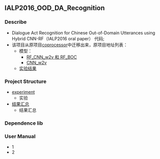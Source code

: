 ## IALP2016_OOD_DA_Recognition
### Describe
- Dialogue Act Recognition for Chinese Out-of-Domain Utterances using Hybrid CNN-RF（IALP2016 oral paper） 代码;
- 该项目从原项目[coprocessor](https://github.com/JDwangmo/coprocessor)中迁移出来，原项目地址列表：
    - 模型：
        - [RF_CNN_w2v 和 RF_BOC](https://github.com/JDwangmo/coprocessor/tree/master/bow_model/bow_WORD2VEC_oov_randomforest/IALP2016_experiment)
        - [CNN_w2v](https://github.com/JDwangmo/coprocessor/tree/master/word_embedding_model/static_w2v_padding_cnn/IALP2016_experiment)
    - [实验结果](https://github.com/JDwangmo/coprocessor/tree/master/result/IALP2016)


### Project Structure
- [experiment](https://github.com/JDwangmo/IALP2016_OOD_DA_Recognition/tree/master/experiment)
    - 实验
- [结果汇总](https://github.com/JDwangmo/IALP2016_OOD_DA_Recognition/tree/master/结果汇总)
    - 结果汇总
    
### Dependence lib

### User Manual
- 1 
- 2 